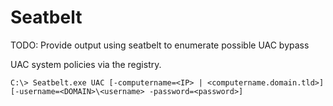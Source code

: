 # Seatbelt

TODO: Provide output using seatbelt to enumerate possible UAC bypass

UAC system policies via the registry.

```
C:\> Seatbelt.exe UAC [-computername=<IP> | <computername.domain.tld>] [-username=<DOMAIN>\<username> -password=<password>]
```
